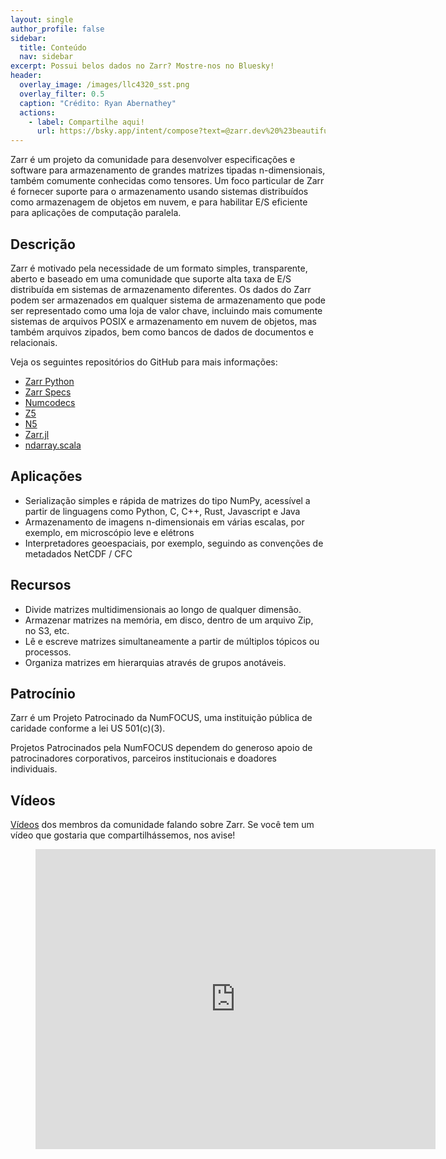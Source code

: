 ```yaml
---
layout: single
author_profile: false
sidebar:
  title: Conteúdo
  nav: sidebar
excerpt: Possui belos dados no Zarr? Mostre-nos no Bluesky!
header:
  overlay_image: /images/llc4320_sst.png
  overlay_filter: 0.5
  caption: "Crédito: Ryan Abernathey"
  actions:
    - label: Compartilhe aqui!
      url: https://bsky.app/intent/compose?text=@zarr.dev%20%23beautifuldata
---
```


Zarr é um projeto da comunidade para desenvolver especificações e software para armazenamento de grandes matrizes tipadas n-dimensionais, também comumente conhecidas como tensores. Um foco particular de Zarr é fornecer suporte para o armazenamento
usando sistemas distribuídos como armazenagem de objetos em nuvem, e para habilitar E/S eficiente para aplicações de computação paralela.

## Descrição

Zarr é motivado pela necessidade de um formato simples, transparente, aberto e baseado em uma comunidade que suporte alta taxa de E/S distribuída em sistemas de armazenamento diferentes. Os dados do Zarr podem ser armazenados em qualquer sistema de armazenamento que pode ser representado como uma loja de valor chave, incluindo mais comumente sistemas de arquivos POSIX e armazenamento em nuvem de objetos, mas também arquivos zipados, bem como bancos de dados de documentos e relacionais.

Veja os seguintes repositórios do GitHub para mais informações:

- [Zarr Python](https://github.com/zarr-developers/zarr)
- [Zarr Specs](https://github.com/zarr-developers/zarr-specs)
- [Numcodecs](https://github.com/zarr-developers/numcodecs)
- [Z5](https://github.com/constantinpape/z5)
- [N5](https://github.com/saalfeldlab/n5)
- [Zarr.jl](https://github.com/meggart/Zarr.jl)
- [ndarray.scala](https://github.com/lasersonlab/ndarray.scala)

## Aplicações

- Serialização simples e rápida de matrizes do tipo NumPy, acessível a partir de linguagens como Python, C, C++, Rust, Javascript e Java
- Armazenamento de imagens n-dimensionais em várias escalas, por exemplo, em microscópio leve e elétrons
- Interpretadores geoespaciais, por exemplo, seguindo as convenções de metadados NetCDF / CFC

## Recursos

- Divide matrizes multidimensionais ao longo de qualquer dimensão.
- Armazenar matrizes na memória, em disco, dentro de um arquivo Zip, no S3, etc.
- Lê e escreve matrizes simultaneamente a partir de múltiplos tópicos ou processos.
- Organiza matrizes em hierarquias através de grupos anotáveis.

## Patrocínio

Zarr é um Projeto Patrocinado da NumFOCUS, uma instituição pública de caridade conforme a lei US 501(c)(3).

Projetos Patrocinados pela NumFOCUS dependem do generoso apoio de patrocinadores corporativos, parceiros institucionais e doadores individuais.

## Vídeos

[Vídeos](https://www.youtube.com/playlist?list=PLvkeNUPrCU04Xvcph4ErxsRkZq28Oucr7)
dos membros da comunidade falando sobre Zarr. Se você tem um vídeo que gostaria que compartilhássemos, nos avise!

<div class="video">
    <figure>
        <iframe width="640" height="480"
            src="https://www.youtube.com/embed/videoseries?list=PLvkeNUPrCU04Xvcph4ErxsRkZq28Oucr7"
            frameborder="0" allowfullscreen></iframe>
    </figure>
</div>
